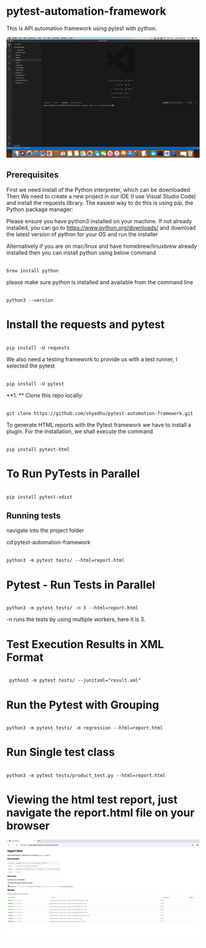 # pytest-automation-framework
This is API automation framework using pytest with python.
  
![](https://github.com/shyedhu/images/blob/main/pytest.gif)

## Prerequisites
First we need install of the Python interpreter, which can be downloaded  Then We need to create a new project in our IDE (I use Visual Studio Code) and install the requests library. The easiest way to do this is using pip, the Python package manager:

Please ensure you have python3 installed on your machine. If not already installed, you can go to https://www.python.org/downloads/ and download the latest version of python for your OS and run the installer

Alternatively if you are on mac/linux and have homebrew/linuxbrew already installed then you can install python using below command

```console

brew install python

```

please make sure python is installed and available from the command line

```console

python3 --version

```
# Install the requests and pytest 

```console

pip install -U requests

```

We also need a testing framework to provide us with a test runner, I selected the pytest

```console

pip install -U pytest

```

**1. ** Clone this repo locally:
```console

git clone https://github.com/shyedhu/pytest-automation-framework.git

```

To generate HTML reports with the Pytest framework we have to install a plugin. For the installation, we shall execute the command

```console

pip install pytest-html

```

# To Run PyTests in Parallel

```console

pip install pytest-xdist

```

## Running tests

navigate into the project folder

cd pytest-automation-framework

```console

python3 -m pytest tests/ --html=report.html

```

# Pytest - Run Tests in Parallel


```console

python3 -m pytest tests/ -n 3 --html=report.html

```
-n <num> runs the tests by using multiple workers, here it is 3.


# Test Execution Results in XML Format

```console

 python3 -m pytest tests/ --junitxml="result.xml"

```

# Run the Pytest with Grouping 

```console

python3 -m pytest tests/ -m regression --html=report.html

```

# Run Single test class

```console

python3 -m pytest tests/product_test.py --html=report.html

```

# Viewing the html test report, just navigate the report.html file on your browser

![](https://github.com/shyedhu/images/blob/main/pytest-report-html.png)
